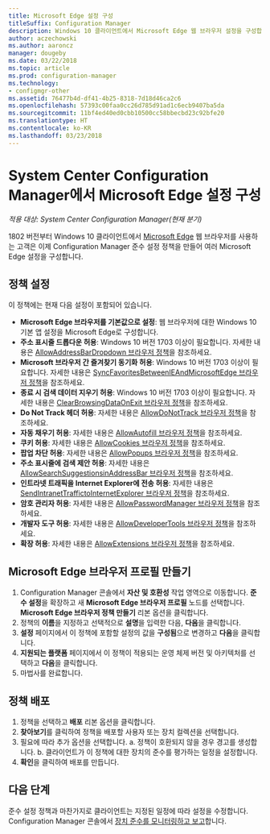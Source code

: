 ```yaml
---
title: Microsoft Edge 설정 구성
titleSuffix: Configuration Manager
description: Windows 10 클라이언트에서 Microsoft Edge 웹 브라우저 설정을 구성합니다.
author: aczechowski
ms.author: aaroncz
manager: dougeby
ms.date: 03/22/2018
ms.topic: article
ms.prod: configuration-manager
ms.technology:
- configmgr-other
ms.assetid: 76477b4d-df41-4b25-8318-7d18d46ca2c6
ms.openlocfilehash: 57393c00faa0cc26d785d91ad1c6ecb9407ba5da
ms.sourcegitcommit: 11bf4ed40ed0cbb10500cc58bbecbd23c92bfe20
ms.translationtype: HT
ms.contentlocale: ko-KR
ms.lasthandoff: 03/23/2018
---
```

# <a name="configure-microsoft-edge-settings-in-system-center-configuration-manager"></a>System Center Configuration Manager에서 Microsoft Edge 설정 구성

*적용 대상: System Center Configuration Manager(현재 분기)*

<!-- 1357310 -->
1802 버전부터 Windows 10 클라이언트에서 [Microsoft Edge](https://technet.microsoft.com/microsoft-edge/bb265256) 웹 브라우저를 사용하는 고객은 이제 Configuration Manager 준수 설정 정책을 만들어 여러 Microsoft Edge 설정을 구성합니다. 



## <a name="policy-settings"></a>정책 설정
이 정책에는 현재 다음 설정이 포함되어 있습니다.
- **Microsoft Edge 브라우저를 기본값으로 설정**: 웹 브라우저에 대한 Windows 10 기본 앱 설정을 Microsoft Edge로 구성합니다.
- **주소 표시줄 드롭다운 허용**: Windows 10 버전 1703 이상이 필요합니다. 자세한 내용은 [AllowAddressBarDropdown 브라우저 정책](/windows/client-management/mdm/policy-csp-browser#browser-allowaddressbardropdown)을 참조하세요.
- **Microsoft 브라우저 간 즐겨찾기 동기화 허용**: Windows 10 버전 1703 이상이 필요합니다. 자세한 내용은 [SyncFavoritesBetweenIEAndMicrosoftEdge 브라우저 정책](/windows/client-management/mdm/policy-csp-browser#browser-syncfavoritesbetweenieandmicrosoftedge)을 참조하세요.
- **종료 시 검색 데이터 지우기 허용**: Windows 10 버전 1703 이상이 필요합니다. 자세한 내용은 [ClearBrowsingDataOnExit 브라우저 정책](/windows/client-management/mdm/policy-csp-browser#browser-clearbrowsingdataonexit)을 참조하세요.
- **Do Not Track 헤더 허용**: 자세한 내용은 [AllowDoNotTrack 브라우저 정책](/windows/client-management/mdm/policy-csp-browser#browser-allowdonottrack)을 참조하세요.
- **자동 채우기 허용**: 자세한 내용은 [AllowAutofill 브라우저 정책](/windows/client-management/mdm/policy-csp-browser#browser-allowautofill)을 참조하세요.
- **쿠키 허용**: 자세한 내용은 [AllowCookies 브라우저 정책](/windows/client-management/mdm/policy-csp-browser#browser-allowcookies)을 참조하세요.
- **팝업 차단 허용**: 자세한 내용은 [AllowPopups 브라우저 정책](/windows/client-management/mdm/policy-csp-browser#browser-allowpopups)을 참조하세요.
- **주소 표시줄에 검색 제안 허용**: 자세한 내용은 [AllowSearchSuggestionsinAddressBar 브라우저 정책](/windows/client-management/mdm/policy-csp-browser#browser-allowsearchsuggestionsinaddressbar)을 참조하세요.
- **인트라넷 트래픽을 Internet Explorer에 전송 허용**: 자세한 내용은 [SendIntranetTraffictoInternetExplorer 브라우저 정책](/windows/client-management/mdm/policy-csp-browser#browser-sendintranettraffictointernetexplorer)을 참조하세요.
- **암호 관리자 허용**: 자세한 내용은 [AllowPasswordManager 브라우저 정책](/windows/client-management/mdm/policy-csp-browser#browser-allowpasswordmanager)을 참조하세요.
- **개발자 도구 허용**: 자세한 내용은 [AllowDeveloperTools 브라우저 정책](/windows/client-management/mdm/policy-csp-browser#browser-allowdevelopertools)을 참조하세요.
- **확장 허용**: 자세한 내용은 [AllowExtensions 브라우저 정책](/windows/client-management/mdm/policy-csp-browser#browser-allowextensions)을 참조하세요.



## <a name="create-the-microsoft-edge-browser-profile"></a>Microsoft Edge 브라우저 프로필 만들기

1. Configuration Manager 콘솔에서 **자산 및 호환성** 작업 영역으로 이동합니다. **준수 설정**을 확장하고 새 **Microsoft Edge 브라우저 프로필** 노드를 선택합니다. **Microsoft Edge 브라우저 정책 만들기** 리본 옵션을 클릭합니다.
2. 정책의 **이름**을 지정하고 선택적으로 **설명**을 입력한 다음, **다음**을 클릭합니다.
3. **설정** 페이지에서 이 정책에 포함할 설정의 값을 **구성됨**으로 변경하고 **다음**을 클릭합니다.
4. **지원되는 플랫폼** 페이지에서 이 정책이 적용되는 운영 체제 버전 및 아키텍처를 선택하고 **다음**을 클릭합니다. 
5. 마법사를 완료합니다.



## <a name="deploy-the-policy"></a>정책 배포

1. 정책을 선택하고 **배포** 리본 옵션을 클릭합니다.
2. **찾아보기**를 클릭하여 정책을 배포할 사용자 또는 장치 컬렉션을 선택합니다. 
3. 필요에 따라 추가 옵션을 선택합니다. 
    a. 정책이 호환되지 않을 경우 경고를 생성합니다. 
    b. 클라이언트가 이 정책에 대한 장치의 준수를 평가하는 일정을 설정합니다.
4. **확인**을 클릭하여 배포를 만듭니다.



## <a name="next-steps"></a>다음 단계

준수 설정 정책과 마찬가지로 클라이언트는 지정된 일정에 따라 설정을 수정합니다. Configuration Manager 콘솔에서 [장치 준수를 모니터링하고 보고](/sccm/compliance/deploy-use/monitor-compliance-settings)합니다.
